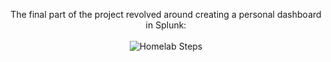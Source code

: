 <p align="center">
The final part of the project revolved around creating a personal dashboard in Splunk:<br/><br />
<img src="https://i.imgur.com/pIznaqL.png" alt="Homelab Steps">
<br />
<br />
<br />
